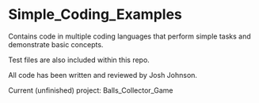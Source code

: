 # Simple_Coding_Examples
Contains code in multiple coding languages that perform simple tasks and demonstrate basic concepts. 

Test files are also included within this repo.

All code has been written and reviewed by Josh Johnson.

Current (unfinished) project: Balls_Collector_Game